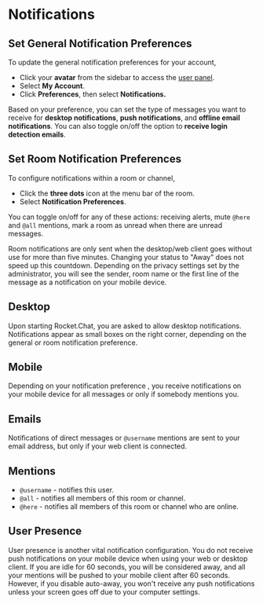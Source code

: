 # Notifications

## Set General Notification Preferences

To update the general notification preferences for your account,

* Click your **avatar** from the sidebar to access the [user panel](https://docs.rocket.chat/use-rocket.chat/user-guides/user-panel).
* Select <img src="../../.gitbook/assets/image (9).png" alt="" data-size="line">**My Account**.
* Click **Preferences**, then select **Notifications.**

Based on your preference, you can set the type of messages you want to receive for **desktop notifications**, **push notifications**, and **offline email notifications**. You can also toggle on/off the option to **receive login detection emails**.

## Set Room Notification Preferences

To configure notifications within a room or channel,

* Click the **three dots** icon at the menu bar of the room.
* Select <img src="../../.gitbook/assets/image (12) (2).png" alt="" data-size="line">**Notification Preferences**.

You can toggle on/off for any of these actions: receiving alerts, mute `@here` and `@all` mentions, mark a room as unread when there are unread messages.

Room notifications are only sent when the desktop/web client goes without use for more than five minutes. Changing your status to "Away" does not speed up this countdown. Depending on the privacy settings set by the administrator, you will see the sender, room name or the first line of the message as a notification on your mobile device.

## Desktop

Upon starting Rocket.Chat, you are asked to allow desktop notifications. Notifications appear as small boxes on the right corner, depending on the general or room notification preference.

## Mobile

Depending on your notification preference , you receive notifications on your mobile device for all messages or only if somebody mentions you.

## Emails

Notifications of direct messages or `@username` mentions are sent to your email address, but only if your web client is connected.

## Mentions

* `@username` - notifies this user.
* `@all` - notifies all members of this room or channel.
* `@here` - notifies all members of this room or channel who are online.

## User Presence

User presence is another vital notification configuration. You do not receive push notifications on your mobile device when using your web or desktop client. If you are idle for 60 seconds, you will be considered away, and all your mentions will be pushed to your mobile client after 60 seconds. However, if you disable auto-away, you won't receive any push notifications unless your screen goes off due to your computer settings.
